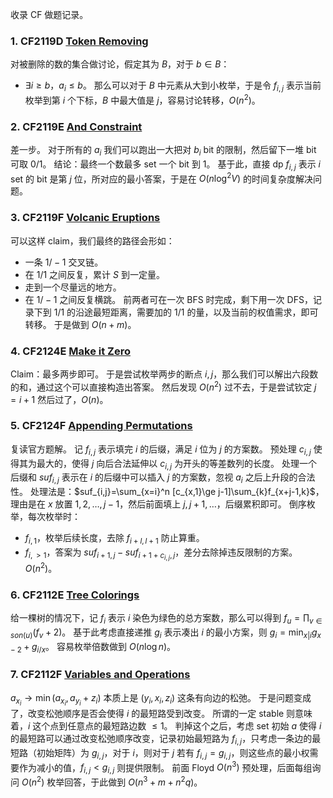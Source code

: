 收录 CF 做题记录。
### 1. CF2119D [Token Removing](https://codeforces.com/contest/2119/problem/D)
对被删除的数的集合做讨论，假定其为 $B$，对于 $b\in B$：
- $\exists i\ge b$，$a_i\le b$。
那么可以对于 $B$ 中元素从大到小枚举，于是令 $f_{i,j}$ 表示当前枚举到第 $i$ 个下标，$B$ 中最大值是 $j$，容易讨论转移，$O(n^2)$。
### 2. CF2119E [And Constraint](https://codeforces.com/contest/2119/problem/E)
差一步。
对于所有的 $a_i$ 我们可以跑出一大把对 $b_i$ bit 的限制，然后留下一堆 bit 可取 $0/1$。
结论：最终一个数最多 set 一个 bit 到 $1$。
基于此，直接 dp $f_{i,j}$ 表示 $i$ set 的 bit 是第 $j$ 位，所对应的最小答案，于是在 $O(n\log^2V)$ 的时间复杂度解决问题。
### 3. CF2119F [Volcanic Eruptions](https://codeforces.com/contest/2119/problem/F)
可以这样 claim，我们最终的路径会形如：
- 一条 $1/-1$ 交叉链。
- 在 $1/1$ 之间反复，累计 $S$ 到一定量。
- 走到一个尽量远的地方。
- 在 $1/-1$ 之间反复横跳。
前两者可在一次 BFS 时完成，剩下用一次 DFS，记录下到 $1/1$ 的沿途最短距离，需要加的 $1/1$ 的量，以及当前的权值需求，即可转移。
于是做到 $O(n+m)$。
### 4. CF2124E [Make it Zero](https://codeforces.com/contest/2124/problem/E)
Claim：最多两步即可。
于是尝试枚举两步的断点 $i,j$，那么我们可以解出六段数的和，通过这个可以直接构造出答案。
然后发现 $O(n^2)$ 过不去，于是尝试钦定 $j=i+1$ 然后过了，$O(n)$。
### 5. CF2124F [Appending Permutations](https://codeforces.com/contest/2124/problem/F1)
复读官方题解。
记 $f_{i,j}$ 表示填完 $i$ 的后缀，满足 $i$ 位为 $j$ 的方案数。
预处理 $c_{i,j}$ 使得其为最大的，使得 $j$ 向后合法延伸以 $c_{i,j}$ 为开头的等差数列的长度。
处理一个后缀和 $suf_{i,j}$ 表示在 $i$ 的后缀中可以插入 $j$ 的方案数，忽视 $a_i$ 之后上升段的合法性。
处理法是：$suf_{i,j}=\sum_{x=i}^n [c_{x,1}\ge j-1]\sum_{k}f_{x+j-1,k}$，理由是在 $x$ 放置 $1,2,\ldots,j-1$，然后前面填上 $j,j+1,\ldots$，后缀累积即可。
倒序枚举，每次枚举时：
- $f_{i,1}$，枚举后续长度，去除 $f_{i+l,l+1}$ 防止算重。
- $f_{i,>1}$，答案为 $suf_{i+1,j}-suf_{i+1+c_{i,j},j}$，差分去除掉违反限制的方案。
$O(n^2)$。
### 6. CF2112E [Tree Colorings](https://codeforces.com/contest/2112/problem/E)
给一棵树的情况下，记 $f_{i}$ 表示 $i$ 染色为绿色的总方案数，那么可以得到 $f_u=\prod_{v\in son(u)} (f_v+2)$。
基于此考虑直接递推 $g_i$ 表示凑出 $i$ 的最小方案，则 $g_i=\min_{x|i} g_{x-2}+g_{i/x}$。
容易枚举倍数做到 $O(n\log n)$。
### 7. CF2112F [Variables and Operations](https://codeforces.com/contest/2112/problem/F)
$a_{x_i}\to \min(a_{x_i},a_{y_i}+z_i)$ 本质上是 $(y_i,x_i,z_i)$ 这条有向边的松弛。
于是问题变成了，改变松弛顺序是否会使得 $i$ 的最短路受到改变。
所谓的一定 stable 则意味着，$i$ 这个点到任意点的最短路边数 $\le 1$。
判掉这个之后，考虑 set 初始 $a$ 使得 $i$ 的最短路可以通过改变松弛顺序改变，记录初始最短路为 $f_{i,j}$，只考虑一条边的最短路（初始矩阵）为 $g_{i,j}$，对于 $i$，则对于 $j$ 若有 $f_{i,j}=g_{i,j}$，则这些点的最小权需要作为减小的值，$f_{i,j}<g_{i,j}$ 则提供限制。
前面 Floyd $O(n^3)$ 预处理，后面每组询问 $O(n^2)$ 枚举回答，于此做到 $O(n^3+m+n^2q)$。